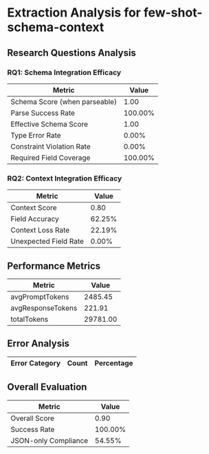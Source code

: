 # Extraction Analysis for few-shot-schema-context

## Research Questions Analysis

### RQ1: Schema Integration Efficacy

| Metric | Value |
|--------|-------|
| Schema Score (when parseable) | 1.00 |
| Parse Success Rate | 100.00% |
| Effective Schema Score | 1.00 |
| Type Error Rate | 0.00% |
| Constraint Violation Rate | 0.00% |
| Required Field Coverage | 100.00% |

### RQ2: Context Integration Efficacy

| Metric | Value |
|--------|-------|
| Context Score | 0.80 |
| Field Accuracy | 62.25% |
| Context Loss Rate | 22.19% |
| Unexpected Field Rate | 0.00% |

## Performance Metrics

| Metric | Value |
|--------|-------|
| avgPromptTokens | 2485.45 |
| avgResponseTokens | 221.91 |
| totalTokens | 29781.00 |

## Error Analysis

| Error Category | Count | Percentage |
|---------------|-------|------------|

## Overall Evaluation

| Metric | Value |
|--------|-------|
| Overall Score | 0.90 |
| Success Rate | 100.00% |
| JSON-only Compliance | 54.55% |
